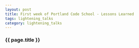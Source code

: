```yaml
---
layout: post
title: First week of Portland Code School - Lessons Learned
tags: lightening_talks
category: lightening_talks
---
```


### {{ page.title }}


